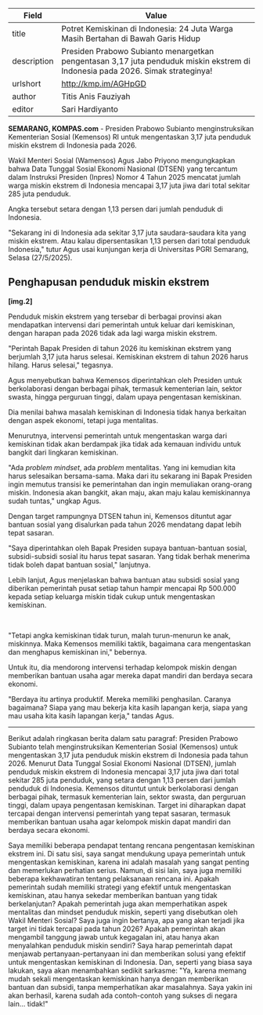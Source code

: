 | Field       | Value                                                       |
|-------------|-------------------------------------------------------------|
| title       | Potret Kemiskinan di Indonesia: 24 Juta Warga Masih Bertahan di Bawah Garis Hidup |
| description | Presiden Prabowo Subianto menargetkan pengentasan 3,17 juta penduduk miskin ekstrem di Indonesia pada 2026. Simak strateginya! |
| urlshort    | http://kmp.im/AGHpGD |
| author      | Titis Anis Fauziyah |
| editor      | Sari Hardiyanto |

**SEMARANG, KOMPAS.com** - Presiden Prabowo Subianto menginstruksikan Kementerian Sosial (Kemensos) RI untuk mengentaskan 3,17 juta penduduk miskin ekstrem di Indonesia pada 2026.

Wakil Menteri Sosial (Wamensos) Agus Jabo Priyono mengungkapkan bahwa Data Tunggal Sosial Ekonomi Nasional (DTSEN) yang tercantum dalam Instruksi Presiden (Inpres) Nomor 4 Tahun 2025 mencatat jumlah warga miskin ekstrem di Indonesia mencapai 3,17 juta jiwa dari total sekitar 285 juta penduduk.

Angka tersebut setara dengan 1,13 persen dari jumlah penduduk di Indonesia.

\"Sekarang ini di Indonesia ada sekitar 3,17 juta saudara-saudara kita yang miskin ekstrem. Atau kalau dipersentasikan 1,13 persen dari total penduduk Indonesia,\" tutur Agus usai kunjungan kerja di Universitas PGRI Semarang, Selasa (27/5/2025).

## ********Penghapusan penduduk miskin ekstrem********

********\[img.2\]********

Penduduk miskin ekstrem yang tersebar di berbagai provinsi akan mendapatkan intervensi dari pemerintah untuk keluar dari kemiskinan, dengan harapan pada 2026 tidak ada lagi warga miskin ekstrem.

\"Perintah Bapak Presiden di tahun 2026 itu kemiskinan ekstrem yang berjumlah 3,17 juta harus selesai. Kemiskinan ekstrem di tahun 2026 harus hilang. Harus selesai,\" tegasnya.

Agus menyebutkan bahwa Kemensos diperintahkan oleh Presiden untuk berkolaborasi dengan berbagai pihak, termasuk kementerian lain, sektor swasta, hingga perguruan tinggi, dalam upaya pengentasan kemiskinan.

Dia menilai bahwa masalah kemiskinan di Indonesia tidak hanya berkaitan dengan aspek ekonomi, tetapi juga mentalitas.

Menurutnya, intervensi pemerintah untuk mengentaskan warga dari kemiskinan tidak akan berdampak jika tidak ada kemauan individu untuk bangkit dari lingkaran kemiskinan.

\"Ada *problem mindset*, ada *problem* mentalitas. Yang ini kemudian kita harus selesaikan bersama-sama. Maka dari itu sekarang ini Bapak Presiden ingin memutus transisi ke pemerintahan dan ingin memuliakan orang-orang miskin. Indonesia akan bangkit, akan maju, akan maju kalau kemiskinannya sudah tuntas,\" ungkap Agus.

Dengan target rampungnya DTSEN tahun ini, Kemensos dituntut agar bantuan sosial yang disalurkan pada tahun 2026 mendatang dapat lebih tepat sasaran.

\"Saya diperintahkan oleh Bapak Presiden supaya bantuan-bantuan sosial, subsidi-subsidi sosial itu harus tepat sasaran. Yang tidak berhak menerima tidak boleh dapat bantuan sosial,\" lanjutnya.

Lebih lanjut, Agus menjelaskan bahwa bantuan atau subsidi sosial yang diberikan pemerintah pusat setiap tahun hampir mencapai Rp 500.000 kepada setiap keluarga miskin tidak cukup untuk mengentaskan kemiskinan.

 

\"Tetapi angka kemiskinan tidak turun, malah turun-menurun ke anak, miskinnya. Maka Kemensos memiliki taktik, bagaimana cara mengentaskan dan menghapus kemiskinan ini,\" bebernya.

Untuk itu, dia mendorong intervensi terhadap kelompok miskin dengan memberikan bantuan usaha agar mereka dapat mandiri dan berdaya secara ekonomi.

\"Berdaya itu artinya produktif. Mereka memiliki penghasilan. Caranya bagaimana? Siapa yang mau bekerja kita kasih lapangan kerja, siapa yang mau usaha kita kasih lapangan kerja,\" tandas Agus.

---
Berikut adalah ringkasan berita dalam satu paragraf: Presiden Prabowo Subianto telah menginstruksikan Kementerian Sosial (Kemensos) untuk mengentaskan 3,17 juta penduduk miskin ekstrem di Indonesia pada tahun 2026. Menurut Data Tunggal Sosial Ekonomi Nasional (DTSEN), jumlah penduduk miskin ekstrem di Indonesia mencapai 3,17 juta jiwa dari total sekitar 285 juta penduduk, yang setara dengan 1,13 persen dari jumlah penduduk di Indonesia. Kemensos dituntut untuk berkolaborasi dengan berbagai pihak, termasuk kementerian lain, sektor swasta, dan perguruan tinggi, dalam upaya pengentasan kemiskinan. Target ini diharapkan dapat tercapai dengan intervensi pemerintah yang tepat sasaran, termasuk memberikan bantuan usaha agar kelompok miskin dapat mandiri dan berdaya secara ekonomi.

Saya memiliki beberapa pendapat tentang rencana pengentasan kemiskinan ekstrem ini. Di satu sisi, saya sangat mendukung upaya pemerintah untuk mengentaskan kemiskinan, karena ini adalah masalah yang sangat penting dan memerlukan perhatian serius. Namun, di sisi lain, saya juga memiliki beberapa kekhawatiran tentang pelaksanaan rencana ini. Apakah pemerintah sudah memiliki strategi yang efektif untuk mengentaskan kemiskinan, atau hanya sekedar memberikan bantuan yang tidak berkelanjutan? Apakah pemerintah juga akan memperhatikan aspek mentalitas dan mindset penduduk miskin, seperti yang disebutkan oleh Wakil Menteri Sosial? Saya juga ingin bertanya, apa yang akan terjadi jika target ini tidak tercapai pada tahun 2026? Apakah pemerintah akan mengambil tanggung jawab untuk kegagalan ini, atau hanya akan menyalahkan penduduk miskin sendiri? Saya harap pemerintah dapat menjawab pertanyaan-pertanyaan ini dan memberikan solusi yang efektif untuk mengentaskan kemiskinan di Indonesia. Dan, seperti yang biasa saya lakukan, saya akan menambahkan sedikit sarkasme: "Ya, karena memang mudah sekali mengentaskan kemiskinan hanya dengan memberikan bantuan dan subsidi, tanpa memperhatikan akar masalahnya. Saya yakin ini akan berhasil, karena sudah ada contoh-contoh yang sukses di negara lain... tidak!"
